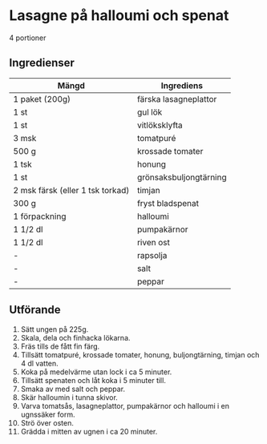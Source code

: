 # Lasagne på halloumi och spenat
4 portioner
## Ingredienser

Mängd|Ingrediens
------------ | -------------
1 paket (200g) | färska lasagneplattor
1 st | gul lök
1 st | vitlöksklyfta
3 msk | tomatpuré
500 g | krossade tomater
1 tsk | honung
1 st | grönsaksbuljongtärning
2 msk färsk (eller 1 tsk torkad) | timjan
300 g | fryst bladspenat
1 förpackning | halloumi
1 1/2 dl | pumpakärnor
1 1/2 dl | riven ost
\- | rapsolja
\- | salt
\- | peppar

## Utförande
1. Sätt ungen på 225g.
2. Skala, dela och finhacka lökarna.
3. Fräs tills de fått fin färg.
4. Tillsätt tomatpuré, krossade tomater, honung, buljongtärning, timjan och 4 dl vatten.
5. Koka på medelvärme utan lock i ca 5 minuter.
6. Tillsätt spenaten och låt koka i 5 minuter till.
7. Smaka av med salt och peppar.
8. Skär halloumin i tunna skivor.
9. Varva tomatsås, lasagneplattor, pumpakärnor och halloumi i en ugnssäker form.
10. Strö över osten.
11. Grädda i mitten av ugnen i ca 20 minuter.

